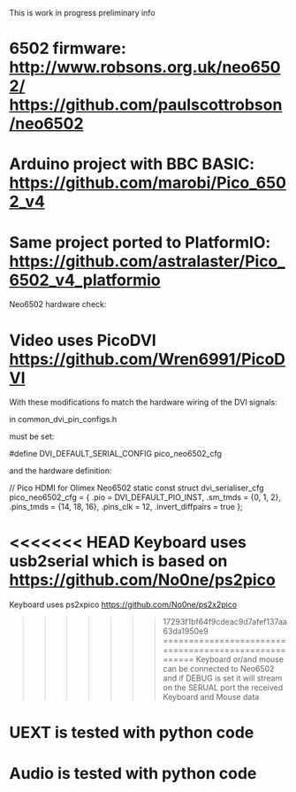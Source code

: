 This is work in progress preliminary info


6502 firmware: http://www.robsons.org.uk/neo6502/ https://github.com/paulscottrobson/neo6502
============================================================================================

Arduino project with BBC BASIC: https://github.com/marobi/Pico_6502_v4
======================================================================

Same project ported to PlatformIO: https://github.com/astralaster/Pico_6502_v4_platformio
=========================================================================================

Neo6502 hardware check:

Video uses PicoDVI https://github.com/Wren6991/PicoDVI
======================================================
With these modifications fo match the hardware wiring of the DVI signals:

in common_dvi_pin_configs.h

must be set:

#define DVI_DEFAULT_SERIAL_CONFIG pico_neo6502_cfg

and the hardware definition:

// Pico HDMI for Olimex Neo6502
static const struct dvi_serialiser_cfg pico_neo6502_cfg = {
	.pio = DVI_DEFAULT_PIO_INST,
	.sm_tmds = {0, 1, 2},
	.pins_tmds = {14, 18, 16},
	.pins_clk = 12,
	.invert_diffpairs = true
};

<<<<<<< HEAD
Keyboard uses usb2serial which is based on https://github.com/No0ne/ps2pico
=======
Keyboard uses ps2xpico https://github.com/No0ne/ps2x2pico
>>>>>>> 17293f1bf64f9cdeac9d7afef137aa63da1950e9
======================================================
Keyboard or/and mouse can be connected to Neo6502 and if DEBUG is set it will stream on the SERUAL port the received Keyboard and Mouse data

UEXT is tested with python code
===============================

Audio is tested with python code
===============================

